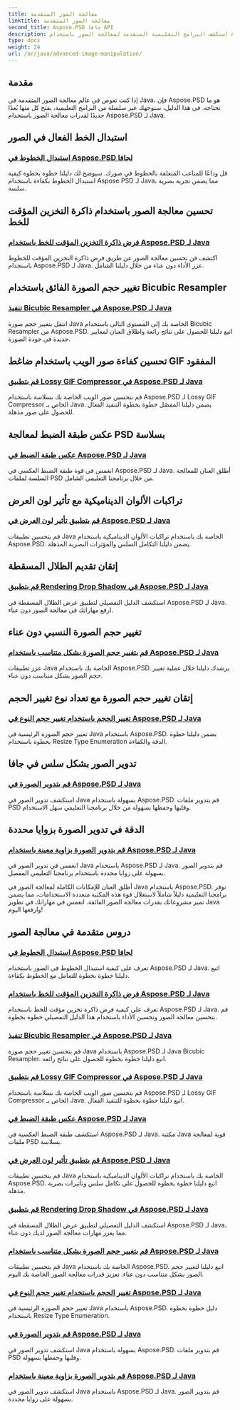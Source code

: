 ```yaml
---
title: معالجة الصور المتقدمة
linktitle: معالجة الصور المتقدمة
second_title: Aspose.PSD جافا API
description: استكشف البرامج التعليمية المتقدمة لمعالجة الصور باستخدام Aspose.PSD لـ Java. تعرّف على الاستبدال الفعال للخطوط، وفرض التخزين المؤقت للخطوط، وتنفيذ أداة إعادة التشكيل ثنائية التكعيب، والمزيد.
type: docs
weight: 24
url: /ar/java/advanced-image-manipulation/
---
```


## مقدمة

إذا كنت تغوص في عالم معالجة الصور المتقدمة في Java، فإن Aspose.PSD هو ما تحتاجه. في هذا الدليل، سنوجهك عبر سلسلة من البرامج التعليمية، يفتح كل منها بُعدًا جديدًا لقدرات معالجة الصور باستخدام Aspose.PSD لـ Java.

## استبدال الخط الفعال في الصور
### [استبدال الخطوط في Aspose.PSD لجافا](./replace-fonts/)
قل وداعًا للمتاعب المتعلقة بالخطوط في صورك. سيوضح لك دليلنا خطوة بخطوة كيفية استبدال الخطوط بكفاءة باستخدام Aspose.PSD لـ Java، مما يضمن تجربة بصرية سلسة.

## تحسين معالجة الصور باستخدام ذاكرة التخزين المؤقت للخط
### [فرض ذاكرة التخزين المؤقت للخط باستخدام Aspose.PSD لـ Java](./force-font-cache/)
اكتشف فن تحسين معالجة الصور عن طريق فرض ذاكرة التخزين المؤقت للخطوط باستخدام Aspose.PSD لـ Java. عزز الأداء دون عناء من خلال دليلنا الشامل.

## تغيير حجم الصورة الفائق باستخدام Bicubic Resampler
### [تنفيذ Bicubic Resampler في Aspose.PSD لـ Java](./implement-bicubic-resampler/)
انتقل بتغيير حجم صورة Java الخاصة بك إلى المستوى التالي باستخدام Bicubic Resampler من Aspose.PSD. اتبع دليلنا للحصول على نتائج رائعة واطلاق العنان لمعايير جديدة في جودة الصورة.

## تحسين كفاءة صور الويب باستخدام ضاغط GIF المفقود
### [قم بتطبيق Lossy GIF Compressor في Aspose.PSD لـ Java](./implement-lossy-gif-compressor/)
قم بتحسين صور الويب الخاصة بك بسلاسة باستخدام Aspose.PSD لـ Lossy GIF Compressor الخاص بـ Java. يضمن دليلنا المفصّل خطوة بخطوة التنفيذ الفعال للحصول على صور مذهلة.

## عكس طبقة الضبط لمعالجة PSD بسلاسة
### [عكس طبقة الضبط في Aspose.PSD لـ Java](./invert-adjustment-layer/)
انغمس في قوة طبقة الضبط العكسي في Aspose.PSD لـ Java. أطلق العنان للمعالجة السلسة لملفات PSD من خلال برنامجنا التعليمي الشامل.

## تراكبات الألوان الديناميكية مع تأثير لون العرض
### [قم بتطبيق تأثير لون العرض في Aspose.PSD لـ Java](./rendering-color-effect/)
قم بتحسين تطبيقات Java الخاصة بك باستخدام تراكبات الألوان الديناميكية باستخدام Aspose.PSD. يضمن دليلنا التكامل السلس والمؤثرات البصرية المذهلة.

## إتقان تقديم الظلال المسقطة
### [قم بتطبيق Rendering Drop Shadow في Aspose.PSD لـ Java](./rendering-drop-shadow/)
استكشف الدليل التفصيلي لتطبيق عرض الظلال المسقطة في Aspose.PSD لـ Java. ارفع مهاراتك في معالجة الصور دون عناء.

## تغيير حجم الصورة النسبي دون عناء
### [قم بتغيير حجم الصورة بشكل متناسب باستخدام Aspose.PSD لـ Java](./resize-image-proportionally/)
عزز تطبيقات Java الخاصة بك باستخدام Aspose.PSD. يرشدك دليلنا خلال عملية تغيير حجم الصور بشكل متناسب دون عناء.

## إتقان تغيير حجم الصورة مع تعداد نوع تغيير الحجم
### [تغيير الحجم باستخدام تغيير حجم النوع في Aspose.PSD لـ Java](./resizing-with-resize-type-enumeration/)
تغيير حجم الصورة الرئيسية في Java باستخدام Aspose.PSD. يضمن دليلنا خطوة بخطوة باستخدام Resize Type Enumeration الدقة والكفاءة.

## تدوير الصور بشكل سلس في جافا
### [قم بتدوير الصورة في Aspose.PSD لـ Java](./rotate-image/)
استكشف تدوير الصور في Java بسهولة باستخدام Aspose.PSD. قم بتدوير ملفات PSD وقلبها وحفظها بسهولة من خلال برنامجنا التعليمي سهل الاستخدام.

## الدقة في تدوير الصورة بزوايا محددة
### [قم بتدوير الصورة بزاوية معينة باستخدام Aspose.PSD لـ Java](./rotate-image-specific-angle/)
انغمس في تدوير الصور في Java باستخدام Aspose.PSD لـ Java. قم بتدوير الصور بسهولة على زوايا محددة باستخدام برنامجنا التعليمي المفصل.

أطلق العنان للإمكانات الكاملة لمعالجة الصور في Java باستخدام Aspose.PSD. توفر برامجنا التعليمية دليلاً شاملاً لاستغلال قوة هذه المكتبة متعددة الاستخدامات، مما يضمن تميز مشروعاتك بقدرات معالجة الصور الفائقة. انغمس في مهاراتك في تطوير Java وارفعها اليوم!
## دروس متقدمة في معالجة الصور
### [استبدال الخطوط في Aspose.PSD لجافا](./replace-fonts/)
تعرف على كيفية استبدال الخطوط في الصور باستخدام Aspose.PSD لـ Java. اتبع دليلنا خطوة بخطوة للتعامل مع الخطوط بكفاءة.
### [فرض ذاكرة التخزين المؤقت للخط باستخدام Aspose.PSD لـ Java](./force-font-cache/)
تعرف على كيفية فرض ذاكرة تخزين مؤقت للخط باستخدام Aspose.PSD لـ Java. قم بتحسين معالجة الصور وتحسين الأداء باستخدام هذا الدليل التفصيلي خطوة بخطوة.
### [تنفيذ Bicubic Resampler في Aspose.PSD لـ Java](./implement-bicubic-resampler/)
قم بتحسين تغيير حجم صورة Java باستخدام Aspose.PSD لـ Java Bicubic Resampler. اتبع دليلنا خطوة بخطوة للحصول على نتائج رائعة.
### [قم بتطبيق Lossy GIF Compressor في Aspose.PSD لـ Java](./implement-lossy-gif-compressor/)
قم بتحسين صور الويب الخاصة بك بسلاسة باستخدام Aspose.PSD لـ Lossy GIF Compressor الخاص بـ Java. اتبع دليلنا خطوة بخطوة للتنفيذ الفعال. 
### [عكس طبقة الضبط في Aspose.PSD لـ Java](./invert-adjustment-layer/)
استكشف طبقة الضبط العكسية في Aspose.PSD لـ Java. مكتبة Java قوية لمعالجة ملفات PSD بسلاسة.
### [قم بتطبيق تأثير لون العرض في Aspose.PSD لـ Java](./rendering-color-effect/)
قم بتحسين تطبيقات Java الخاصة بك باستخدام تراكبات الألوان الديناميكية باستخدام Aspose.PSD. اتبع دليلنا خطوة بخطوة للحصول على تكامل سلس وتأثيرات بصرية مذهلة.
### [قم بتطبيق Rendering Drop Shadow في Aspose.PSD لـ Java](./rendering-drop-shadow/)
استكشف الدليل التفصيلي لتطبيق عرض الظلال المسقطة في Aspose.PSD لـ Java، مما يعزز مهارات معالجة الصور لديك دون عناء.
### [قم بتغيير حجم الصورة بشكل متناسب باستخدام Aspose.PSD لـ Java](./resize-image-proportionally/)
قم بتحسين تطبيقات Java الخاصة بك باستخدام Aspose.PSD. اتبع دليلنا لتغيير حجم الصور بشكل متناسب دون عناء. تعزيز قدرات معالجة الصور الخاصة بك اليوم.
### [تغيير الحجم باستخدام تغيير حجم النوع في Aspose.PSD لـ Java](./resizing-with-resize-type-enumeration/)
تغيير حجم الصورة الرئيسية في Java باستخدام Aspose.PSD. دليل خطوة بخطوة باستخدام Resize Type Enumeration. 
### [قم بتدوير الصورة في Aspose.PSD لـ Java](./rotate-image/)
استكشف تدوير الصور في Java بسهولة باستخدام Aspose.PSD. قم بتدوير ملفات PSD وقلبها وحفظها بسهولة.
### [قم بتدوير الصورة بزاوية معينة باستخدام Aspose.PSD لـ Java](./rotate-image-specific-angle/)
استكشف تدوير الصور في Java باستخدام Aspose.PSD لـ Java. قم بتدوير الصور بسهولة على زوايا محددة.